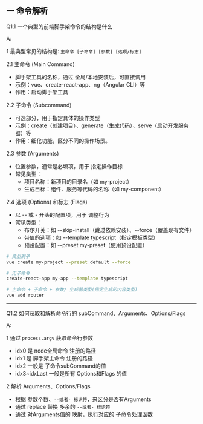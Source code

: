 
## 一 命令解析


Q1.1 一个典型的前端脚手架命令的结构是什么

A:

1 最典型常见的结构是: `主命令 [子命令] [参数] [选项/标志]`

2.1 主命令 (Main Command)
  - 脚手架工具的名称，通过 全局/本地安装后，可直接调用
  - 示例：vue、create-react-app、ng（Angular CLI）等
  - 作用：启动脚手架工具

2.2 子命令 (Subcommand)
  - 可选部分，用于指定具体的操作类型
  - 示例：create（创建项目）、generate（生成代码）、serve（启动开发服务器）等
  - 作用：细化功能，区分不同的操作场景。

2.3 参数 (Arguments)
  - 位置参数，通常是必填项，用于 指定操作目标
  - 常见类型：
    - 项目名称：新项目的目录名（如 my-project）
    - 生成目标：组件、服务等代码的名称（如 my-component）

2.4 选项 (Options) 和标志 (Flags)
  - 以 -- 或 - 开头的配置项，用于 调整行为
  - 常见类型：
    - 布尔开关：如 --skip-install（跳过依赖安装）、--force（覆盖现有文件）
    - 带值的选项：如 --template typescript（指定模板类型）
    - 预设配置：如 --preset my-preset（使用预设配置）

```bash
# 典型例子
vue create my-project --preset default --force

# 无子命令
create-react-app my-app --template typescript

# 主命令 + 子命令 + 参数/ 生成器类型(指定生成的内容类型)
vue add router
```


------------------------------------------------------------
Q1.2 如何获取和解析命令行的 subCommand、Arguments、Options/Flags

A:

1 通过 `process.argv` 获取命令行参数
  - idx0 是 node全局命令 注册的路径
  - idx1 是 脚手架主命令 注册的路径
  - idx2 一般是 子命令subCommand的值
  - idx3~idxLast 一般是所有 Options和Flags 的值


2 解析 Arguments、Options/Flags
  - 根据 参数个数、`--或者- 标识符`，来区分是否有Arguments
  - 通过 replace 替换 多余的 `--或者- 标识符`
  - 通过 对Arguments值的 映射，执行对应的 子命令处理函数

